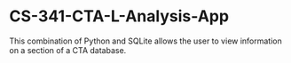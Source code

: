# CS-341-CTA-L-Analysis-App
This combination of Python and SQLite allows the user to view information on a section of a CTA database.
